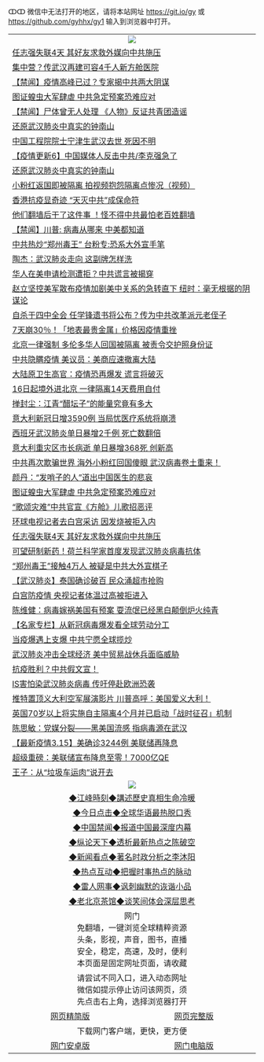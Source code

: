 ↀↀ 微信中无法打开的地区，请将本站网址 https://git.io/gy 或 https://github.com/gyhhx/gy1 输入到浏览器中打开。 

 <table>

  <tr>
    <td colspan="2" align=center><img src="https://cdn.jsdelivr.net/gh/gyoupiodf/im1/20190822-2.jpg"></td>
 </tr>
<tr><td colspan="2" align="left"><a href="https://xball.casa/oo.aspx?name=c1143916&key=eqxowaguscvmxdgc&from=gy">任志强失联4天 其好友求救外媒向中共施压</a></td></tr>
<tr><td colspan="2" align="left"><a href="https://xball.casa/oo.aspx?name=c1143909&key=eqxowaguscvmxdgc&from=gy">集中营？传武汉再建可容4千人新方舱医院</a></td></tr>
<tr><td colspan="2" align="left"><a href="https://xball.casa/oo.aspx?name=c1143920&key=eqxowaguscvmxdgc&from=gy">【禁闻】疫情高峰已过？专家揭中共两大阴谋</a></td></tr>
<tr><td colspan="2" align="left"><a href="https://xball.casa/oo.aspx?name=c1143907&key=eqxowaguscvmxdgc&from=gy">图证蝗虫大军肆虐 中共急定预案恐难应对</a></td></tr>
<tr><td colspan="2" align="left"><a href="https://xball.casa/oo.aspx?name=c1143910&key=eqxowaguscvmxdgc&from=gy">【禁闻】尸体曾无人处理 《人物》反证共青团造谣</a></td></tr>
<tr><td colspan="2" align="left"><a href="https://xball.casa/oo.aspx?name=c1143880&key=eqxowaguscvmxdgc&from=gy">还原武汉肺炎中真实的钟南山</a></td></tr>
<tr><td colspan="2" align="left"><a href="https://xball.casa/oo.aspx?name=c1143915&key=eqxowaguscvmxdgc&from=gy">中国工程院院士宁津生武汉去世 死因不明</a></td></tr>
<tr><td colspan="2" align="left"><a href="https://xball.casa/oo.aspx?name=c1141344&key=eqxowaguscvmxdgc&from=gy">【疫情更新6】中国媒体人反击中共/李克强急了</a></td></tr>
<tr><td colspan="2" align="left"><a href="https://xball.casa/oo.aspx?name=c1143944&key=eqxowaguscvmxdgc&from=gy">还原武汉肺炎中真实的钟南山</a></td></tr>
<tr><td colspan="2" align="left"><a href="https://xball.casa/oo.aspx?name=c1143922&key=eqxowaguscvmxdgc&from=gy">小粉红返国即被隔离 拍视频抱怨隔离点惨况（视频）</a></td></tr>
<tr><td colspan="2" align="left"><a href="https://xball.casa/oo.aspx?name=c1143917&key=eqxowaguscvmxdgc&from=gy">香港抗疫显奇迹 “天灭中共”成保命符</a></td></tr>
<tr><td colspan="2" align="left"><a href="https://xball.casa/oo.aspx?name=c1143943&key=eqxowaguscvmxdgc&from=gy">他们翻墙后干了这件事 ！怪不得中共最怕老百姓翻墙</a></td></tr>
<tr><td colspan="2" align="left"><a href="https://xball.casa/oo.aspx?name=c1143923&key=eqxowaguscvmxdgc&from=gy">【禁闻】川普: 病毒从哪来 中美都知道</a></td></tr>
<tr><td colspan="2" align="left"><a href="https://xball.casa/oo.aspx?name=c1143924&key=eqxowaguscvmxdgc&from=gy">中共热炒“郑州毒王” 台粉专:恐系大外宣手笔</a></td></tr>
<tr><td colspan="2" align="left"><a href="https://xball.casa/oo.aspx?name=c1143932&key=eqxowaguscvmxdgc&from=gy">陶杰：武汉肺炎走向 这副牌怎样洗</a></td></tr>
<tr><td colspan="2" align="left"><a href="https://xball.casa/oo.aspx?name=c1143926&key=eqxowaguscvmxdgc&from=gy">华人在美申请检测遭拒？中共谎言被揭穿</a></td></tr>
<tr><td colspan="2" align="left"><a href="https://xball.casa/oo.aspx?name=c1143886&key=eqxowaguscvmxdgc&from=gy">赵立坚控美军散布疫情加剧美中关系的急转直下 纽时：毫无根据的阴谋论</a></td></tr>
<tr><td colspan="2" align="left"><a href="https://xball.casa/oo.aspx?name=c1143945&key=eqxowaguscvmxdgc&from=gy">自杀于四中全会 任学锋遗书将公布？传为中共改革派元老侄子</a></td></tr>
<tr><td colspan="2" align="left"><a href="https://xball.casa/oo.aspx?name=c1143869&key=eqxowaguscvmxdgc&from=gy">7天崩30％！「地表最贵金属」价格因疫情重挫</a></td></tr>
<tr><td colspan="2" align="left"><a href="https://xball.casa/oo.aspx?name=c1143913&key=eqxowaguscvmxdgc&from=gy">北京一律强制 多伦多华人回国被隔离 被责令交护照身份证</a></td></tr>
<tr><td colspan="2" align="left"><a href="https://xball.casa/oo.aspx?name=c1143912&key=eqxowaguscvmxdgc&from=gy">中共隐瞒疫情 美议员：美商应速撤离大陆</a></td></tr>
<tr><td colspan="2" align="left"><a href="https://xball.casa/oo.aspx?name=c1143927&key=eqxowaguscvmxdgc&from=gy">大陆原卫生高官：疫情恐再爆发 谎言将破灭</a></td></tr>
<tr><td colspan="2" align="left"><a href="https://xball.casa/oo.aspx?name=c1143900&key=eqxowaguscvmxdgc&from=gy">16日起境外进北京 一律隔离14天费用自付</a></td></tr>
<tr><td colspan="2" align="left"><a href="https://xball.casa/oo.aspx?name=c1143928&key=eqxowaguscvmxdgc&from=gy">掸封尘：江青“醋坛子”的能量究竟有多大</a></td></tr>
<tr><td colspan="2" align="left"><a href="https://xball.casa/oo.aspx?name=c1143914&key=eqxowaguscvmxdgc&from=gy">意大利新冠日增3590例 当局忧医疗系统将崩溃</a></td></tr>
<tr><td colspan="2" align="left"><a href="https://xball.casa/oo.aspx?name=c1143918&key=eqxowaguscvmxdgc&from=gy">西班牙武汉肺炎单日暴增2千例 死亡数翻倍</a></td></tr>
<tr><td colspan="2" align="left"><a href="https://xball.casa/oo.aspx?name=c1143911&key=eqxowaguscvmxdgc&from=gy">意大利重灾区市长病逝 单日暴增368死 创新高</a></td></tr>
<tr><td colspan="2" align="left"><a href="https://xball.casa/oo.aspx?name=c1143942&key=eqxowaguscvmxdgc&from=gy">中共再次欺骗世界 海外小粉红回国傻眼 武汉病毒卷土重来！</a></td></tr>
<tr><td colspan="2" align="left"><a href="https://xball.casa/oo.aspx?name=c1143883&key=eqxowaguscvmxdgc&from=gy">颜丹：“发哨子的人”道出中国医生的悲哀</a></td></tr>
<tr><td colspan="2" align="left"><a href="https://xball.casa/oo.aspx?name=c1143891&key=eqxowaguscvmxdgc&from=gy">图证蝗虫大军肆虐 中共急定预案恐难应对</a></td></tr>
<tr><td colspan="2" align="left"><a href="https://xball.casa/oo.aspx?name=c1143908&key=eqxowaguscvmxdgc&from=gy">“歌颂灾难”中共官宣《方舱》儿歌招恶评</a></td></tr>
<tr><td colspan="2" align="left"><a href="https://xball.casa/oo.aspx?name=c1143892&key=eqxowaguscvmxdgc&from=gy">环球电视记者去白宫采访 因发烧被拒入内</a></td></tr>
<tr><td colspan="2" align="left"><a href="https://xball.casa/oo.aspx?name=c1143941&key=eqxowaguscvmxdgc&from=gy">任志强失联4天 其好友求救外媒向中共施压</a></td></tr>
<tr><td colspan="2" align="left"><a href="https://xball.casa/oo.aspx?name=c1143905&key=eqxowaguscvmxdgc&from=gy">可望研制新药！荷兰科学家首度发现武汉肺炎病毒抗体</a></td></tr>
<tr><td colspan="2" align="left"><a href="https://xball.casa/oo.aspx?name=c1143953&key=eqxowaguscvmxdgc&from=gy">“郑州毒王”接触4万人 被疑是中共大外宣棋子</a></td></tr>
<tr><td colspan="2" align="left"><a href="https://xball.casa/oo.aspx?name=c1143968&key=eqxowaguscvmxdgc&from=gy">【武汉肺炎】泰国确诊破百 民众涌超市抢购</a></td></tr>
<tr><td colspan="2" align="left"><a href="https://xball.casa/oo.aspx?name=c1143906&key=eqxowaguscvmxdgc&from=gy">白宫防疫情 央视记者体温过高被拒进入</a></td></tr>
<tr><td colspan="2" align="left"><a href="https://xball.casa/oo.aspx?name=c1143949&key=eqxowaguscvmxdgc&from=gy">陈维健：病毒嫁祸美国有预案 耍流氓已经黑白颠倒炉火纯青</a></td></tr>
<tr><td colspan="2" align="left"><a href="https://xball.casa/oo.aspx?name=c1143938&key=eqxowaguscvmxdgc&from=gy">【名家专栏】从新冠病毒爆发看全球劳动分工</a></td></tr>
<tr><td colspan="2" align="left"><a href="https://xball.casa/oo.aspx?name=c1143948&key=eqxowaguscvmxdgc&from=gy">当疫爆遇上支爆 中共宁愿全球揽炒</a></td></tr>
<tr><td colspan="2" align="left"><a href="https://xball.casa/oo.aspx?name=c1143884&key=eqxowaguscvmxdgc&from=gy">武汉肺炎冲击全球经济 美中贸易战休兵面临威胁</a></td></tr>
<tr><td colspan="2" align="left"><a href="https://xball.casa/oo.aspx?name=c1143947&key=eqxowaguscvmxdgc&from=gy">抗疫胜利？中共假文宣！</a></td></tr>
<tr><td colspan="2" align="left"><a href="https://xball.casa/oo.aspx?name=c1143876&key=eqxowaguscvmxdgc&from=gy">IS害怕染武汉肺炎病毒 传吁停赴欧洲恐袭</a></td></tr>
<tr><td colspan="2" align="left"><a href="https://xball.casa/oo.aspx?name=c1143887&key=eqxowaguscvmxdgc&from=gy">推特置顶义大利空军展演影片 川普高呼：美国爱义大利！</a></td></tr>
<tr><td colspan="2" align="left"><a href="https://xball.casa/oo.aspx?name=c1143897&key=eqxowaguscvmxdgc&from=gy">英国70岁以上将实施自主隔离4个月并已启动「战时征召」机制</a></td></tr>
<tr><td colspan="2" align="left"><a href="https://xball.casa/oo.aspx?name=c1143984&key=eqxowaguscvmxdgc&from=gy">陈思敏：党媒分裂——黑美国流感 指病毒源在武汉</a></td></tr>
<tr><td colspan="2" align="left"><a href="https://xball.casa/oo.aspx?name=c1143625&key=eqxowaguscvmxdgc&from=gy">【最新疫情3.15】美确诊3244例 美联储再降息</a></td></tr>
<tr><td colspan="2" align="left"><a href="https://xball.casa/oo.aspx?name=c1143939&key=eqxowaguscvmxdgc&from=gy">超级重磅：美联储宣布降息至零！7000亿QE</a></td></tr>
<tr><td colspan="2" align="left"><a href="https://xball.casa/oo.aspx?name=c1143921&key=eqxowaguscvmxdgc&from=gy">王子：从“垃圾车运肉”说开去</a></td></tr>

 <tr>
   <td colspan="2" align=center><img src="https://cdn.jsdelivr.net/gh/gyoupiodf/im1/jf-1.jpg"></td>
  </tr>
   <tr>
   <td colspan="2" align=center> 
<a href="https://xball.casa/oo.aspx?name=c922850&key=eqxowaguscvmxdgc&from=gy&tag=9877">◆江峰時刻◆講述歷史真相生命冷暖</a><br/>
    </td>
  </tr>
   <tr>
   <td colspan="2" align=center> 
<a href="https://xball.casa/oo.aspx?name=c816850&key=eqxowaguscvmxdgc&from=gy&tag=9877">◆今日点击◆全球华语最热脱口秀</a><br/>
    </td>
  </tr>
  <tr>
  <td colspan="2" align=center>
<a href="https://xball.casa/oo.aspx?name=c816860&key=eqxowaguscvmxdgc&from=gy&tag=99733110">◆中国禁闻◆报道中国最深度内幕</a><br/>
   </tr>
  <tr>
     <td colspan="2" align=center>
<a href="https://xball.casa/oo.aspx?name=c816855&key=eqxowaguscvmxdgc&from=gy&tag=997110">◆纵论天下◆透析最新热点之陈破空</a><br/>
   </tr>
   <tr>
      <td colspan="2" align=center>
<a href="https://xball.casa/oo.aspx?name=c838308&key=eqxowaguscvmxdgc&from=gy&tag=9973110">◆新闻看点◆著名时政分析之李沐阳</a><br/>
   </tr>
   <tr>
     <td colspan="2" align=center>
<a href="https://xball.casa/oo.aspx?name=c816852&key=eqxowaguscvmxdgc&from=gy&tag=9733110">◆热点互动◆把握时事热点的脉动</a><br/>
   </tr>
   <tr>
      <td colspan="2" align=center>
<a href="https://xball.casa/oo.aspx?name=c816694&key=eqxowaguscvmxdgc&from=gy&tag=93310">◆雷人网事◆讽刺幽默的诙谐小品</a><br/>
   </tr>
   <tr>
    <td colspan="2" align=center>
<a href="https://xball.casa/oo.aspx?name=c816650&key=eqxowaguscvmxdgc&from=gy&tag=9973110">◆老北京茶馆◆谈笑间体会深层思考</a><br/>
   </tr>
<tr>
    <td colspan="2" align="center">网门<br/>免翻墙，一键浏览全球精粹资源<br/>头条，影视，声音，图书，直播<br/>安全，稳定，高速，及时，便利<br/>本页面是固定网址页面，请收藏</td>
  <tr>
  <tr>
    <td colspan="2" align="center">请尝试不同入口，进入动态网址<br/>微信如提示停止访问该网页，须<br/>先点击右上角，选择浏览器打开</td>
  <tr>  
  <tr>
    <td align="center"><a href="https://gitcdn.xyz/repo/otiny/up/master/show002.htm">网页精简版</a></td>
    <td align="center"><a href="https://gitcdn.xyz/repo/otiny/up/master/show001.htm">网页完整版</a></td>
  </tr>
  <tr>
    <td colspan="2" align="center">下载网门客户端，更快，更方便</td>
  <tr>
  <tr>
    <td align="center"><a href="https://raw.githubusercontent.com/opipe/up/master/oGatea.apk">网门安卓版</a></td>
    <td align="center"><a href="https://raw.githubusercontent.com/opipe/up/master/oGate.zip">网门电脑版</a></td>
  </tr>

</table>

